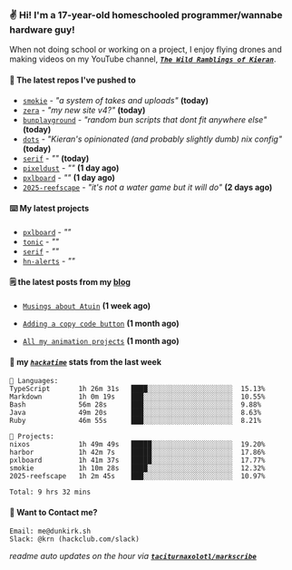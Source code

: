 ### ✌️ Hi! I'm a 17-year-old homeschooled programmer/wannabe hardware guy!

When not doing school or working on a project, I enjoy flying drones and making videos on my YouTube channel, [**_`The Wild Ramblings of Kieran`_**](https://youtube.com/@kieran.rambles).

#### 👷 The latest repos I've pushed to

- [`smokie`](https://github.com/taciturnaxolotl/smokie) - _"a system of takes and uploads"_ **(today)**
- [`zera`](https://github.com/taciturnaxolotl/zera) - _"my new site v4?"_ **(today)**
- [`bunplayground`](https://github.com/taciturnaxolotl/bunplayground) - _"random bun scripts that dont fit anywhere else"_ **(today)**
- [`dots`](https://github.com/taciturnaxolotl/dots) - _"Kieran's opinionated (and probably slightly dumb) nix config"_ **(today)**
- [`serif`](https://github.com/taciturnaxolotl/serif) - _""_ **(today)**
- [`pixeldust`](https://github.com/hackclub/pixeldust) - _""_ **(1 day ago)**
- [`pxlboard`](https://github.com/taciturnaxolotl/pxlboard) - _""_ **(1 day ago)**
- [`2025-reefscape`](https://github.com/df1317/2025-reefscape) - _"it's not a water game but it will do"_ **(2 days ago)**

#### ⌨️ My latest projects

- [`pxlboard`](https://github.com/taciturnaxolotl/pxlboard) - _""_
- [`tonic`](https://github.com/taciturnaxolotl/tonic) - _""_
- [`serif`](https://github.com/taciturnaxolotl/serif) - _""_
- [`hn-alerts`](https://github.com/taciturnaxolotl/hn-alerts) - _""_

#### 🗒️ the latest posts from my [blog](https://dunkirk.sh)

- [`Musings about Atuin`](https://dunkirk.sh/blog/atuin/) **(1 week ago)**

- [`Adding a copy code button`](https://dunkirk.sh/blog/adding-a-copy-button/) **(1 month ago)**

- [`All my animation projects`](https://dunkirk.sh/blog/my-animations/) **(1 month ago)**



#### 📡 my [_`hackatime`_](https://waka.hackclub.com) stats from the last week

```text
💾 Languages:
TypeScript       1h 26m 31s   ████░░░░░░░░░░░░░░░░░░░░░  15.13%
Markdown         1h 0m 19s    ███░░░░░░░░░░░░░░░░░░░░░░  10.55%
Bash             56m 28s      ███░░░░░░░░░░░░░░░░░░░░░░  9.88%
Java             49m 20s      ███░░░░░░░░░░░░░░░░░░░░░░  8.63%
Ruby             46m 55s      ███░░░░░░░░░░░░░░░░░░░░░░  8.21%

💼 Projects:
nixos            1h 49m 49s   █████░░░░░░░░░░░░░░░░░░░░  19.20%
harbor           1h 42m 7s    █████░░░░░░░░░░░░░░░░░░░░  17.86%
pxlboard         1h 41m 37s   █████░░░░░░░░░░░░░░░░░░░░  17.77%
smokie           1h 10m 28s   ████░░░░░░░░░░░░░░░░░░░░░  12.32%
2025-reefscape   1h 2m 45s    ███░░░░░░░░░░░░░░░░░░░░░░  10.97%

Total: 9 hrs 32 mins
```

#### 📮 Want to Contact me?

```text
Email: me@dunkirk.sh
Slack: @krn (hackclub.com/slack)
```

_readme auto updates on the hour via [**`taciturnaxolotl/markscribe`**](https://github.com/taciturnaxolotl/markscribe)_
